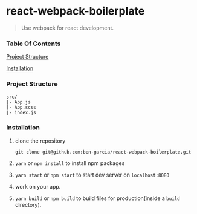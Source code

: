 # react-webpack-boilerplate

> Use webpack for react development.

### Table Of Contents

[Project Structure](#project-structure)

[Installation](#installation)

### Project Structure

```
src/
|- App.js
|- App.scss
|- index.js
```

### Installation

1. clone the repository

   `git clone git@github.com:ben-garcia/react-webpack-boilerplate.git`

2. `yarn` or `npm install` to install npm packages

3. `yarn start` or `npm start` to start dev server on `localhost:8080`

4. work on your app.

5. `yarn build` or `npm build` to build files for production(inside a `build` directory).
